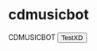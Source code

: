 # cdmusicbot
<html lang="ru">
<head>
  <meta charset="UTF-8">
  <title>CDMUSICBOT</title>
</head>
<body>
        <div id="Main">
        <hl>CDMUSICBOT</hl>
        <button id="test"> TestXD</button>
</body>
</html>

